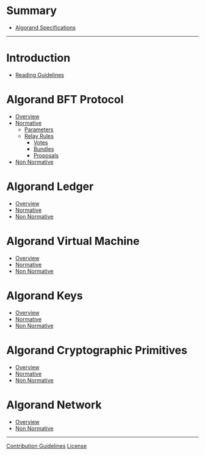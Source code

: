 # Summary

- [Algorand Specifications]()

---

# Introduction

- [Reading Guidelines](./reading-guidelines.md)

# Algorand BFT Protocol

- [Overview]()
- [Normative](./abft.md)
  - [Parameters](./abft-parameters.md)
  - [Relay Rules](./abft-relay-rules.md)
    - [Votes](./abft-relay-rules-votes.md)
    - [Bundles](./abft-relay-rules-bundles.md)
    - [Proposals](./abft-relay-rules-proposals.md)
- [Non Normative]()

# Algorand Ledger

- [Overview]()
- [Normative](./ledger.md)
- [Non Normative]()

# Algorand Virtual Machine

- [Overview]()
- [Normative](./avm.md)
- [Non Normative]()

# Algorand Keys

- [Overview]()
- [Normative](./partkey.md)
- [Non Normative]()

# Algorand Cryptographic Primitives

- [Overview]()
- [Normative](./crypto.md)
- [Non Normative]()

# Algorand Network

- [Overview]()
- [Non Normative]()

---

[Contribution Guidelines]()
[License]()
